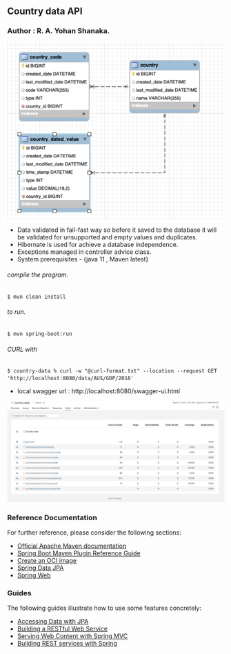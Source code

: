 ## Country data API
### Author : R. A. Yohan Shanaka.


![ER](ER.png)

* Data validated in fail-fast way so before it saved to the database it will be validated for unsupported and empty values and duplicates.
* Hibernate is used for achieve a database independence.
* Exceptions managed in controller advice class.
* System prerequisites - {java 11 , Maven latest}
###### compile the program. 
  `$ mvn clean install`
###### to run. 
  `$ mvn spring-boot:run`
###### CURL with
  `$ country-data % curl -w "@curl-format.txt" --location --request GET 'http://localhost:8080/data/AUS/GDP/2016'`

* local swagger url : http://localhost:8080/swagger-ui.html

![SONAR](sonar.png)

### Reference Documentation
For further reference, please consider the following sections:

* [Official Apache Maven documentation](https://maven.apache.org/guides/index.html)
* [Spring Boot Maven Plugin Reference Guide](https://docs.spring.io/spring-boot/docs/2.4.3/maven-plugin/reference/html/)
* [Create an OCI image](https://docs.spring.io/spring-boot/docs/2.4.3/maven-plugin/reference/html/#build-image)
* [Spring Data JPA](https://docs.spring.io/spring-boot/docs/2.4.3/reference/htmlsingle/#boot-features-jpa-and-spring-data)
* [Spring Web](https://docs.spring.io/spring-boot/docs/2.4.3/reference/htmlsingle/#boot-features-developing-web-applications)

### Guides
The following guides illustrate how to use some features concretely:

* [Accessing Data with JPA](https://spring.io/guides/gs/accessing-data-jpa/)
* [Building a RESTful Web Service](https://spring.io/guides/gs/rest-service/)
* [Serving Web Content with Spring MVC](https://spring.io/guides/gs/serving-web-content/)
* [Building REST services with Spring](https://spring.io/guides/tutorials/bookmarks/)
